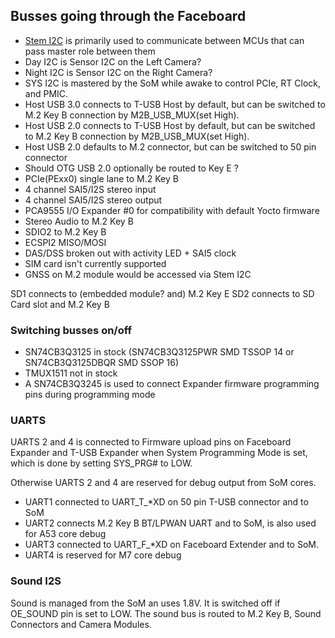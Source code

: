 ## Busses going through the Faceboard

- [Stem I2C](../stem/README.md) is primarily used to communicate between MCUs that can pass master role between them
- Day I2C is Sensor I2C on the Left Camera?
- Night I2C is Sensor I2C on the Right Camera?
- SYS I2C is mastered by the SoM while awake to control PCIe, RT Clock, and PMIC.
- Host USB 3.0 connects to T-USB Host by default, but can be switched to M.2 Key B connection by M2B_USB_MUX(set High).
- Host USB 2.0 connects to T-USB Host by default, but can be switched to M.2 Key B connection by M2B_USB_MUX(set High).
- Host USB 2.0 defaults to M.2 connector, but can be switched to 50 pin connector
- Should OTG USB 2.0 optionally be routed to Key E ?
- PCIe(PExx0) single lane to M.2 Key B
- 4 channel SAI5/I2S stereo input
- 4 channel SAI5/I2S stereo output
- PCA9555 I/O Expander #0 for compatibility with default Yocto firmware
- Stereo Audio to M.2 Key B
- SDIO2 to M.2 Key B
- ECSPI2 MISO/MOSI
- DAS/DSS broken out with activity LED + SAI5 clock
- SIM card isn't currently supported
- GNSS on M.2 module would be accessed via Stem I2C

SD1 connects to (embedded module? and) M.2 Key E
SD2 connects to SD Card slot and M.2 Key B



### Switching busses on/off

- SN74CB3Q3125 in stock (SN74CB3Q3125PWR SMD TSSOP 14 or SN74CB3Q3125DBQR SMD SSOP 16)
- TMUX1511 not in stock
- A SN74CB3Q3245 is used to connect Expander firmware programming pins during programming mode



### UARTS

UARTS 2 and 4 is connected to Firmware upload pins on Faceboard Expander and T-USB Expander when 
System Programming Mode is set, which is done by setting SYS_PRG# to LOW.

Otherwise UARTS 2 and 4 are reserved for debug output from SoM cores.

- UART1 connected to UART_T_*XD on 50 pin T-USB connector and to SoM
- UART2 connects M.2 Key B BT/LPWAN UART and to SoM, is also used for A53 core debug
- UART3 connected to UART_F_*XD on Faceboard Extender and to SoM.
- UART4 is reserved for M7 core debug


### Sound I2S

Sound is managed from the SoM an uses 1.8V. It is switched off if OE_SOUND pin is set to LOW.
The sound bus is routed to M.2 Key B, Sound Connectors and Camera Modules.
